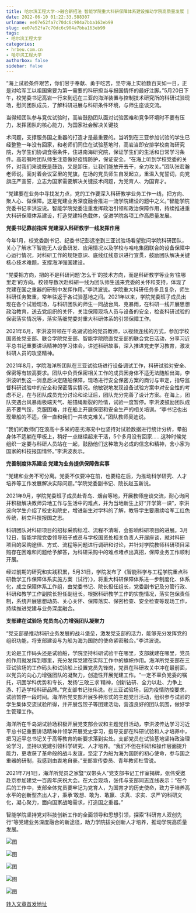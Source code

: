 ```yaml
---
title: 哈尔滨工程大学->融合新招法 智能学院重大科研保障体系建设推动学院高质量发展 | hrbeu.com.cn
date: 2022-06-10 01:22:33.588307
urlname: ee07e52fa7c70dc6c904a7bba163eb99
slug: ee07e52fa7c70dc6c904a7bba163eb99
tags: 
- 哈尔滨工程大学
categories:
- hrbeu.com.cn
- 哈尔滨工程大学
authorbox: false
sidebar: false
---
```

“海上试验条件艰苦，你们甘于奉献、勇于吃苦，坚守海上实验数百天如一日，正是对哈军工以祖国需要为第一需要的科研担当与报国情怀的最好注脚。”5月20日下午，校党委书记高岩一行来到远在三亚的海洋装置与控制技术研究所的科研试验现场，慰问团队成员，了解科研进展与科研条件环境，与师生座谈交流。

当得知团队参与竞优试验时，高岩鼓励团队面对试验困难和竞争环境时不要有压力，发挥团队的核心能力，为国家社会解决关键技
<!--more-->
术问题，支撑服务国之重器的打造才是最重要的。当听到在三亚参加试验的学生已经整整一年没有回家，和老师们同住在试验基地时，高岩当即安排学校南海研究院，为学生们协调食宿条件，住进南海研究院，保证学生们的生活和日常学习条件。高岩嘱咐团队师生注意做好疫情防护，保证安全。“在海上听到学校党委的关怀，对我们来说既是鼓劲，又是卸压，让我们能放开去干，全力攻关。”团队张宏瀚老师说。面对着会议室里的党旗，在场的党员师生自发起立，重温入党誓词，向党旗庄严宣誓，立志为国家需要解决关键技术问题，为党育人、为国育才。

“党建要在业务中寻找发力点，党的工作要深入科研教学业务工作一线，把方向、聚人心、做保障。这是党建业务深度融合推进一流学院建设的题中之义。”智能学院党委书记李洪波说。智能学院党委注重发挥政治引领和政治保障作用，持续推进重大科研保障体系建设，打造党建特色载体，促进学院各项工作高质量发展。

**党委书记靠前指挥 党建深入科研教学一线发挥作用**

今年1月，校党委副书记、纪委书记彭远奎到三亚试验场看望慰问学院科研团队，关心了解水下智能无人设备研发、应用情况以及学校与哈电集团联合的设备保障中心运行情况，对科研工作的规矩意识、底线红线意识进行宣贯，鼓励团队解决关键核心技术难题，支撑海洋强国建设。

“党委把方向，把的不是科研问题‘怎么干’的技术方向，而是科研教学等业务‘往哪里走’的方向。校领导数次赴科研一线为团队师生送来党委的关怀和支持，体现了党建在国之重器的研制中发挥作用。”李洪波说。学院重大科研任务多且复杂，师生科研任务繁重，常年往返于各试验基地之间。2021年以来，学院党委班子成员出现在各个试验现场，与科研团队的师生一同战台风、克暴雨，在科研一线开展思想政治教育，送去党组织的关怀，关注保障现场人员与设备的安全，检查科研试验的保密落实情况等，落实落细党委对重大科研体系的引领保障工作。

2021年6月，李洪波带领在千岛湖试验的党员教师，以视频连线的方式，参加学校国资处党支部、联合学院党支部、智能学院院直党支部的联合党日活动，分享习近平总书记重要讲话精神的学习体会，讲述科研故事，深入推进党史学习教育，激发科研人员的攻坚精神。

2021年8月，学院海洋所团队在三亚试验场进行设备调试工作，科研试验对安全、保密等有较高要求。团队中负责保密相关工作的成员因身体不适无法随船出海，李洪波听到这一消息后决定随船保障，现场进行安全保密方案的商讨与审定，指导监督科研试验中的安全和保密落实情况。他敏锐地发现设备试验方案中对安全性的考虑不足，在与团队成员充分讨论和论证后，团队充分完善了设计方案。在海上，团队突遇台风暴雨极端天气、船锚绳断裂的险情，试验一度暂停。李洪波鼓励团队成员不要气馁，克服困难，并在船上开展保密和安全生产的相关培训。“李书记也出现晕船的不适，但一直和我们一共攻克难关。”团队教师吴迪说。

“我们的教师们在浪高十多米的恶劣海况中也坚持对试验数据进行统计分析，晕船身体不适躺在甲板上，稍好一点继续起来干活，5个多月没有回家……这种时候党组织一定要与科研人员站在一起，鼓励他们这种敢为必成的信念和精神，舍小家为国家的科技报国情怀。”李洪波表示。

**完善制度体系建设 党建为业务提供保障做实事**

“党建和业务不可分离。党委不仅要冲在前，也要稳在后，为推动科学研究、人才培养等工作发展解决实际问题。”学院党委副书记、院长赵玉新说。

2021年9月，学院党委班子成员赴青岛、烟台等地，开展教师座谈交流，耐心询问并积极解决教师异地工作与生活中的难点，并为当地新生上好“开学第一课”，李洪波向学生介绍了校史和院史，增进新生对学科的了解，教导学生要赓续哈军工红色传统，树立科技报国之志。

科研团队对科研项目的招标采购标准、流程不清晰，会影响科研项目的进展。3月12日，智能学院党委领导班子成员与学校国资处相关负责人开展座谈，就对科研项目的采购途径、方式、流程等问题进行调研和讨论，并针对学院教师科研项目采购存在困难和问题给予解答，为科研采购中的难点堵点出真招，保障业务工作顺利开展。

经过前期的研究和实践积累，5月31日，学院发布了《智能科学与工程学院重点科研教学工作保障体系实施方案（试行）》，将重大科研保障体系进一步制度化、体系化，成立保障体系工作组，由党委书记、院长担任组长，党委副书记及分管行政、科研和教学工作副院长担任副组长。根据科研教学工作的实施情况，落实包保责任制，系统开展思想动员、关心关怀、保障落实、保密检查、安全检查等现场工作，持续推进党建与业务深度融合。

**支部建在试验场 党员向心力增强团队凝聚力**

“党支部是推动科研业务发展的战斗堡垒，激发党支部的活力，能够充分发挥党的组织功能，将支部建设与为船为海为国防的使命紧密融合。”李洪波说。

无论是工作码头还是试验船，学院坚持科研试验干在哪里，支部就建在哪里，党员的作用就发挥到哪里，充分发挥党建在实际工作中的旗帜作用。海洋所党支部在三亚试验场的工作码头和试验船上设置党员先锋岗，党员在科研攻关中冲在最前面，以党员的向心力增强团队的凝聚力，创造性开展党建工作。“一定不辜负党委的嘱托，巩固学科优势和专长，发扬‘三敢三求’精神，创新钻研、全力以赴、力争上游、打造学校科研品牌。”党支部书记张伟说。在三亚试验场，因为疫情防控要求，试验暂停一段时间。海洋所党支部开展多种形式的主题党日活动，组织参与试验的学生集体交流试验所得，并开展包饺子等团建活动，营造良好的团队氛围，做好学生管理工作。

海洋所在千岛湖试验场积极开展党支部会议和主题党日活动，李洪波传达学习习近平总书记重要讲话精神并领学开展党史学习，指导支部在科研试验和人才培养中，把习近平总书记关于高等教育的新要求落到实处。支部党员在试验基地坚持政治理论学习，坚持以党建引领科学研究、人才培养。“我们不但在科研和操作层面提升能力，更收获了革命般的战斗友谊，坚定了为船为海为国防的初心使命，参与国之重器的研制，我感到由衷地自豪。”支部宣传委员、青年教师杜雪说。

2021年7月1日，海洋所党员之家暨“双带头人”党支部书记工作室揭牌，张伟受邀赴京参加建党一百周年庆祝大会。在大会现场，张伟与支部同志连线表示：“在今后的工作中，支部全体党员要牢记为党育人，为国育才的历史使命，致力于培养高水平的创新型杰出人才，秉承‘敢想、敢为、敢赢、求真、求实、求严’的科研文化，凝心聚力，面向国家战略需求，打造国之重器。”

智能学院坚持党对科技创新工作的全面领导和思想引领，探索“科研育人双创先行”等党建业务深度融合的新途径，助力学院拔尖创新人才培养，推动学院高质量发展。

![图](http://gongxue.cn/__local/B/8F/9D/3C276B2681A93B43F04F6C54A3E_D81FBD0C_FE07.jpg)

![图](http://gongxue.cn/__local/5/53/D2/E9F1AE9AB49F46B891012970F10_3EA733E7_A1DF.jpg)

![图](http://gongxue.cn/__local/B/0C/4C/12E2DFAF3E94866ECEBE63098C6_C4DF4F14_19DCD.jpg)

![图](http://gongxue.cn/__local/1/07/8A/EADD7090E888FA5AE7F6E94E521_D5ED2298_D9A5.jpg)

![图](http://gongxue.cn/__local/B/BD/83/4D878C336B2054835DA877DFCC1_DF0B48FE_22AD7.jpg)

[转入文章首发地址](http://gongxue.cn/info/1141/71411.htm)